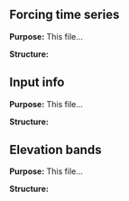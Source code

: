 ## Forcing time series

**Purpose:** This file...

**Structure:**

## Input info

**Purpose:** This file...

**Structure:**

## Elevation bands

**Purpose:** This file...

**Structure:**
